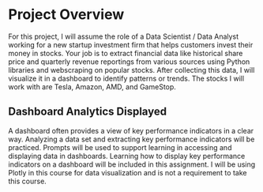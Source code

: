 <h1> Project Overview </h1>
For this project, I will assume the role of a Data Scientist / Data Analyst working for a new startup investment firm that helps customers invest their money in stocks. Your job is to extract financial data like historical share price and quarterly revenue reportings from various sources using Python libraries and webscraping on popular stocks. 
After collecting this data, I will visualize it in a dashboard to identify patterns or trends. The stocks I will work with are Tesla, Amazon, AMD, and GameStop.

<h2> <b>Dashboard Analytics Displayed</b></h2>
A dashboard often provides a view of key performance indicators in a clear way. Analyzing a data set and extracting key performance indicators will be practiced. Prompts will be used to support learning in accessing and displaying data in dashboards. Learning how to display key performance indicators on a dashboard will be included in this assignment. 
I will be using Plotly in this course for data visualization and is not a requirement to take this course.




